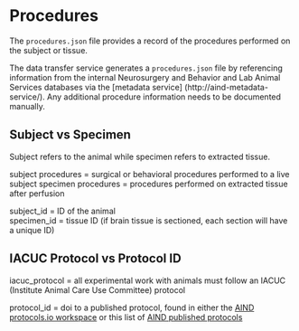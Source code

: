 # Procedures

The `procedures.json` file provides a record of the procedures performed on the subject or tissue. 

The data transfer service generates a `procedures.json` file by referencing information from the internal Neurosurgery and Behavior and Lab Animal Services databases via the [metadata service] (http://aind-metadata-service/). Any additional procedure information needs to be documented manually. 

## Subject vs Specimen 

Subject refers to the animal while specimen refers to extracted tissue. 

subject procedures = surgical or behavioral procedures performed to a live subject 
specimen procedures = procedures performed on extracted tissue after perfusion  

subject_id = ID of the animal  
specimen_id = tissue ID (if brain tissue is sectioned, each section will have a unique ID)

## IACUC Protocol vs Protocol ID 

iacuc_protocol = all experimental work with animals must follow an IACUC (Institute Animal Care Use Committee) protocol 

protocol_id = doi to a published protocol, found in either the [AIND protocols.io workspace](https://www.protocols.io/workspaces/allen-institute-for-neural-dynamics) or this list of [AIND published protocols](https://app.smartsheet.com/sheets/3XQgWWrXW3mh46xmXCw5Q9GfqQmmP4xwF9Cjfqg1?view=grid) 
